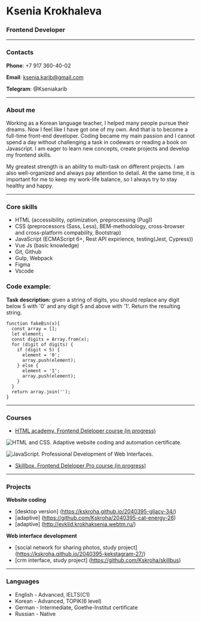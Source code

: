 # Ksenia Krokhaleva

### Frontend Developer


***
### Contacts
**Phone**: +7 917 360-40-02

**Email**: ksenia.karib@gmail.com

**Telegram**: @Kseniakarib

*** 
### About me

Working as a Korean language teacher, I helped many people pursue their dreams. Now I feel like I have got one of my own. And that is to become a full-time front-end developer. Coding became my main passion and I cannot spend a day without challenging a task in codewars or reading a book on Javascript. I am eager to learn new concepts, create projects and develop my frontend skills. 

My greatest strength is an ability to multi-task on different projects. I am also well-organized and always pay attention to detail. At the same time, it is important for me to keep my work-life balance, so I always try to stay healthy and happy. 

***

### Core skills

* HTML (accessibility, optimization, preprocessing (Pug))
* CSS (preprocessors (Sass, Less), BEM-methodology, cross-browser and cross-platform compability, Bootstrap)
* JavaScript (ECMAScript 6+, Rest API expirience, testing(Jest, Cypress))
* Vue Js (basic knowledge)
* Git, Github
* Gulp, Webpack
* Figma
* Vscode

### Code example:

**Task description:** given a string of digits, you should replace any digit below 5 with '0' and any digit 5 and above with '1'. Return the resulting string.

```
function fakeBin(x){
  const array = [];
  let element;
  const digits = Array.from(x);
  for (digit of digits) {
    if (digit < 5) {
      element = '0';
      array.push(element);
    } else {
      element = '1';
      array.push(element);
    }
  }
  return array.join('');
}
```
***
### Courses

* [HTML academy. Frontend Deleloper course (in progress)](https://htmlacademy.ru/profession/frontender)

![HTML and CSS. Adaptive website coding and automation certificate.](/sert1.png")

![JavaScript. Professional Development of Web Interfaces.](/sert2.png")

* [Skillbox. Frontend Deleloper Pro course (in progress)](https://skillbox.ru/course/frontend-pro-expert/)

***
### Projects

**Website coding**
* [desktop version] (https://kskroha.github.io/2040395-gllacy-34/)
* [adaptive] (https://github.com/Kskroha/2040395-cat-energy-26)
* [adaptive] (http://evklid.krokhaksenia.webtm.ru/)

**Web interface development**
* [social network for sharing photos, study project] (https://kskroha.github.io/2040395-kekstagram-27/)
* [crm interface, study project] (https://github.com/Kskroha/skillbus)

***
### Languages

* English - Advanced, IELTS(C1)
* Korean - Advanced, TOPIK(6 level)
* German - Intermediate, Goethe-Institut certificate
* Russian - Native